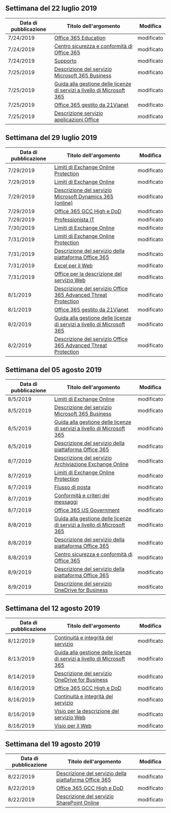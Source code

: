 <!-- This file is generated automatically each week. Changes made to this file will be overwritten.-->




## <a name="week-of-july-22-2019"></a>Settimana del 22 luglio 2019


| Data di pubblicazione |Titolo dell'argomento | Modifica |
|------|------------|--------|
| 7/24/2019 | [Office 365 Education](/Office365/ServiceDescriptions/office-365-platform-service-description/office-365-education) | modificato |
| 7/24/2019 | [Centro sicurezza e conformità di Office 365](/Office365/ServiceDescriptions/office-365-platform-service-description/office-365-securitycompliance-center) | modificato |
| 7/24/2019 | [Supporto](/Office365/ServiceDescriptions/office-365-platform-service-description/support) | modificato |
| 7/25/2019 | [Descrizione del servizio Microsoft 365 Business](/Office365/ServiceDescriptions/microsoft-365-service-descriptions/microsoft-365-business-service-description) | modificato |
| 7/25/2019 | [Guida alla gestione delle licenze di servizi a livello di Microsoft 365](/Office365/ServiceDescriptions/microsoft-365-service-descriptions/microsoft-365-tenantlevel-services-licensing-guidance) | modificato |
| 7/25/2019 | [Office 365 gestito da 21Vianet](/Office365/ServiceDescriptions/office-365-platform-service-description/office-365-operated-by-21vianet) | modificato |
| 7/25/2019 | [Descrizione servizio applicazioni Office](/Office365/ServiceDescriptions/office-applications-service-description/office-applications-service-description) | modificato |


## <a name="week-of-july-29-2019"></a>Settimana del 29 luglio 2019


| Data di pubblicazione |Titolo dell'argomento | Modifica |
|------|------------|--------|
| 7/29/2019 | [Limiti di Exchange Online Protection](/Office365/ServiceDescriptions/exchange-online-protection-service-description/exchange-online-protection-limits) | modificato |
| 7/29/2019 | [Limiti di Exchange Online](/Office365/ServiceDescriptions/exchange-online-service-description/exchange-online-limits) | modificato |
| 7/29/2019 | [Descrizione del servizio Microsoft Dynamics 365 (online)](/Office365/ServiceDescriptions/microsoft-dynamics-365-online-service-description) | modificato |
| 7/29/2019 | [Office 365 GCC High e DoD](/Office365/ServiceDescriptions/office-365-platform-service-description/office-365-us-government/gcc-high-and-dod) | modificato |
| 7/29/2019 | [Professionista IT](/Office365/ServiceDescriptions/sharepoint-online-service-description/it-professional) | modificato |
| 7/30/2019 | [Limiti di Exchange Online](/Office365/ServiceDescriptions/exchange-online-service-description/exchange-online-limits) | modificato |
| 7/31/2019 | [Limiti di Exchange Online Protection](/Office365/ServiceDescriptions/exchange-online-protection-service-description/exchange-online-protection-limits) | modificato |
| 7/31/2019 | [Descrizione del servizio della piattaforma Office 365](/Office365/ServiceDescriptions/office-365-platform-service-description/office-365-platform-service-description) | modificato |
| 7/31/2019 | [Excel per il Web](/Office365/ServiceDescriptions/office-online-service-description/excel-online) | modificato |
| 7/31/2019 | [Office per la descrizione del servizio Web](/Office365/ServiceDescriptions/office-online-service-description/office-online-service-description) | modificato |
| 8/1/2019 | [Descrizione del servizio Office 365 Advanced Threat Protection](/Office365/ServiceDescriptions/office-365-advanced-threat-protection-service-description) | modificato |
| 8/1/2019 | [Office 365 gestito da 21Vianet](/Office365/ServiceDescriptions/office-365-platform-service-description/office-365-operated-by-21vianet) | modificato |
| 8/2/2019 | [Guida alla gestione delle licenze di servizi a livello di Microsoft 365](/Office365/ServiceDescriptions/microsoft-365-service-descriptions/microsoft-365-tenantlevel-services-licensing-guidance) | modificato |
| 8/2/2019 | [Descrizione del servizio Office 365 Advanced Threat Protection](/Office365/ServiceDescriptions/office-365-advanced-threat-protection-service-description) | modificato |


## <a name="week-of-august-05-2019"></a>Settimana del 05 agosto 2019


| Data di pubblicazione |Titolo dell'argomento | Modifica |
|------|------------|--------|
| 8/5/2019 | [Limiti di Exchange Online](/Office365/ServiceDescriptions/exchange-online-service-description/exchange-online-limits) | modificato |
| 8/5/2019 | [Descrizione del servizio Microsoft 365 Business](/Office365/ServiceDescriptions/microsoft-365-service-descriptions/microsoft-365-business-service-description) | modificato |
| 8/5/2019 | [Guida alla gestione delle licenze di servizi a livello di Microsoft 365](/Office365/ServiceDescriptions/microsoft-365-service-descriptions/microsoft-365-tenantlevel-services-licensing-guidance) | modificato |
| 8/5/2019 | [Descrizione del servizio della piattaforma Office 365](/Office365/ServiceDescriptions/office-365-platform-service-description/office-365-platform-service-description) | modificato |
| 8/7/2019 | [Descrizione del servizio Archiviazione Exchange Online](/Office365/ServiceDescriptions/exchange-online-archiving-service-description/exchange-online-archiving-service-description) | modificato |
| 8/7/2019 | [Limiti di Exchange Online Protection](/Office365/ServiceDescriptions/exchange-online-protection-service-description/exchange-online-protection-limits) | modificato |
| 8/7/2019 | [Flusso di posta](/Office365/ServiceDescriptions/exchange-online-service-description/mail-flow) | modificato |
| 8/7/2019 | [Conformità e criteri dei messaggi](/Office365/ServiceDescriptions/exchange-online-service-description/message-policy-and-compliance) | modificato |
| 8/7/2019 | [Office 365 US Government](/Office365/ServiceDescriptions/office-365-platform-service-description/office-365-us-government/office-365-us-government) | modificato |
| 8/8/2019 | [Guida alla gestione delle licenze di servizi a livello di Microsoft 365](/Office365/ServiceDescriptions/microsoft-365-service-descriptions/microsoft-365-tenantlevel-services-licensing-guidance) | modificato |
| 8/8/2019 | [Descrizione del servizio della piattaforma Office 365](/Office365/ServiceDescriptions/office-365-platform-service-description/office-365-platform-service-description) | modificato |
| 8/8/2019 | [Centro sicurezza e conformità di Office 365](/Office365/ServiceDescriptions/office-365-platform-service-description/office-365-securitycompliance-center) | modificato |
| 8/9/2019 | [Descrizione del servizio della piattaforma Office 365](/Office365/ServiceDescriptions/office-365-platform-service-description/office-365-platform-service-description) | modificato |
| 8/9/2019 | [Descrizione del servizio OneDrive for Business](/Office365/ServiceDescriptions/onedrive-for-business-service-description) | modificato |


## <a name="week-of-august-12-2019"></a>Settimana del 12 agosto 2019


| Data di pubblicazione |Titolo dell'argomento | Modifica |
|------|------------|--------|
| 8/12/2019 | [Continuità e integrità del servizio](/Office365/ServiceDescriptions/office-365-platform-service-description/service-health-and-continuity) | modificato |
| 8/13/2019 | [Guida alla gestione delle licenze di servizi a livello di Microsoft 365](/Office365/ServiceDescriptions/microsoft-365-service-descriptions/microsoft-365-tenantlevel-services-licensing-guidance) | modificato |
| 8/14/2019 | [Descrizione del servizio OneDrive for Business](/Office365/ServiceDescriptions/onedrive-for-business-service-description) | modificato |
| 8/16/2019 | [Office 365 GCC High e DoD](/Office365/ServiceDescriptions/office-365-platform-service-description/office-365-us-government/gcc-high-and-dod) | modificato |
| 8/16/2019 | [Continuità e integrità del servizio](/Office365/ServiceDescriptions/office-365-platform-service-description/service-health-and-continuity) | modificato |
| 8/16/2019 | [Visio per la descrizione del servizio Web](/Office365/ServiceDescriptions/visio-online-service-description/visio-online-service-description) | modificato |
| 8/16/2019 | [Visio per il Web](/Office365/ServiceDescriptions/visio-online-service-description/visio-online) | modificato |


## <a name="week-of-august-19-2019"></a>Settimana del 19 agosto 2019


| Data di pubblicazione |Titolo dell'argomento | Modifica |
|------|------------|--------|
| 8/22/2019 | [Descrizione del servizio della piattaforma Office 365](/Office365/ServiceDescriptions/office-365-platform-service-description/office-365-platform-service-description) | modificato |
| 8/22/2019 | [Office 365 GCC High e DoD](/Office365/ServiceDescriptions/office-365-platform-service-description/office-365-us-government/gcc-high-and-dod) | modificato |
| 8/22/2019 | [Descrizione del servizio SharePoint Online](/Office365/ServiceDescriptions/sharepoint-online-service-description/sharepoint-online-service-description) | modificato |
